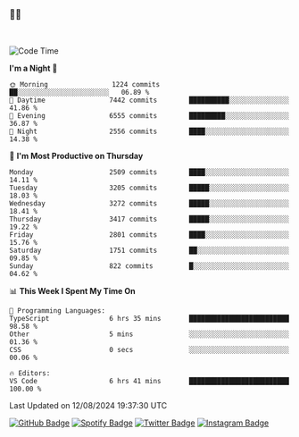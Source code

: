 ### 🤙🍺

<!-- <a href="https://github-readme-stats.vercel.app/api?username=hzak2xx&count_private=true&show_icons=true&theme=dracula">
  <img align="center" src="https://github-readme-stats.vercel.app/api?username=hzak2xx&count_private=true&show_icons=true&theme=dracula" />
</a>
</br> -->
</br>

<!--START_SECTION:waka-->
![Code Time](http://img.shields.io/badge/Code%20Time-3%2C505%20hrs%2020%20mins-blue)

**I'm a Night 🦉** 

```text
🌞 Morning                1224 commits        ██░░░░░░░░░░░░░░░░░░░░░░░   06.89 % 
🌆 Daytime                7442 commits        ██████████░░░░░░░░░░░░░░░   41.86 % 
🌃 Evening                6555 commits        █████████░░░░░░░░░░░░░░░░   36.87 % 
🌙 Night                  2556 commits        ████░░░░░░░░░░░░░░░░░░░░░   14.38 % 
```
📅 **I'm Most Productive on Thursday** 

```text
Monday                   2509 commits        ████░░░░░░░░░░░░░░░░░░░░░   14.11 % 
Tuesday                  3205 commits        █████░░░░░░░░░░░░░░░░░░░░   18.03 % 
Wednesday                3272 commits        █████░░░░░░░░░░░░░░░░░░░░   18.41 % 
Thursday                 3417 commits        █████░░░░░░░░░░░░░░░░░░░░   19.22 % 
Friday                   2801 commits        ████░░░░░░░░░░░░░░░░░░░░░   15.76 % 
Saturday                 1751 commits        ██░░░░░░░░░░░░░░░░░░░░░░░   09.85 % 
Sunday                   822 commits         █░░░░░░░░░░░░░░░░░░░░░░░░   04.62 % 
```


📊 **This Week I Spent My Time On** 

```text
💬 Programming Languages: 
TypeScript               6 hrs 35 mins       █████████████████████████   98.58 % 
Other                    5 mins              ░░░░░░░░░░░░░░░░░░░░░░░░░   01.36 % 
CSS                      0 secs              ░░░░░░░░░░░░░░░░░░░░░░░░░   00.06 % 

🔥 Editors: 
VS Code                  6 hrs 41 mins       █████████████████████████   100.00 % 
```


 Last Updated on 12/08/2024 19:37:30 UTC
<!--END_SECTION:waka-->

[![GitHub Badge](https://img.shields.io/badge/GitHub-100000?style=for-the-badge&logo=github&logoColor=white)](https://github.com/hzak2xx)
[![Spotify Badge](https://img.shields.io/badge/Spotify-1ED760?&style=for-the-badge&logo=spotify&logoColor=white)](https://open.spotify.com/user/uf90s6sbbh75a1mt44clkhkvf)
[![Twitter Badge](https://img.shields.io/badge/Twitter-1DA1F2?style=for-the-badge&logo=twitter&logoColor=white)](https://twitter.com/hzak2xx)
[![Instagram Badge](https://img.shields.io/badge/Instagram-E4405F?style=for-the-badge&logo=instagram&logoColor=white)](https://www.instagram.com/hzak2xx/)
